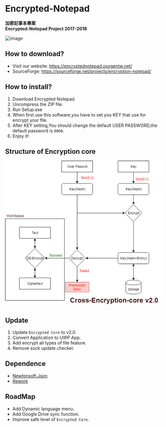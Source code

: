 # Encrypted-Notepad

**加密記事本專案**
<br/>
**Encrypted-Notepad Project 2017-2018**

![image](https://oxygentw.net/wp-files/logo/logo-resize.png)

## How to download?
- Visit our website: https://encryptednotepad.oxygentw.net/
- SourceForge: https://sourceforge.net/projects/encryption-notepad/

## How to install?
1. Download Encrypted Notepad.
2. Uncompress the ZIP file.
3. Run Setup.exe
4. When first use this software,you have to set you KEY that use for encrypt your file.
5. After KEY setting,You should change the default USER PASSWORD,the default password is ```0000```.
6. Enjoy it!

## Structure of Encryption core
![image](https://github.com/oxygen-TW/Encrypted-Notepad/blob/master/doc/img/Cross-Encryption-core-v2.0.png?raw=true)

## Update
1. Update ```Encrypted Core``` to v2.0.
2. Convert Application to UWP App.
3. Add encrypt all types of file feature.
4. Remove suck update checker.

## Dependence
- [Newtonsoft.Json](https://www.newtonsoft.com/json)
- [Rework](https://github.com/Lukejkw/Rework)

## RoadMap
- Add Dynamic language menu.
- Add Google Drive sync function.
- Improve safe level of ```Encrypted Core```.
